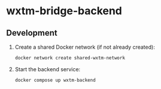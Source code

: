 # wxtm-bridge-backend

## Development

1. Create a shared Docker network (if not already created):

   ```bash
   docker network create shared-wxtm-network
   ```

2. Start the backend service:
   ```bash
   docker compose up wxtm-backend
   ```
